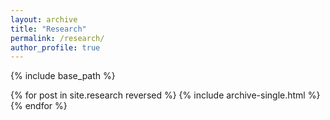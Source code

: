 ```yaml
---
layout: archive
title: "Research"
permalink: /research/
author_profile: true
---
```


{% include base_path %}

<object data="tmcdonough106.github.io/files/Information Framing Effects on Individual Climate Urgency.pdf" width="1000" height="1000" type='application/pdf'></object>

{% for post in site.research reversed %}
  {% include archive-single.html %}
{% endfor %}
